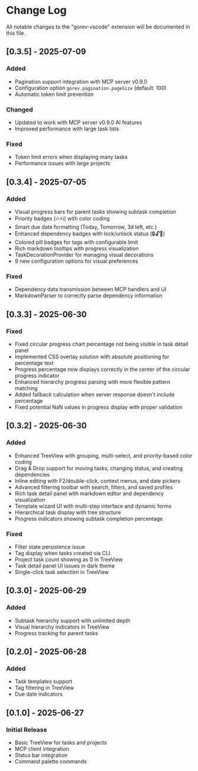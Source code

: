 # Change Log

All notable changes to the "gorev-vscode" extension will be documented in this file.

## [0.3.5] - 2025-07-09

### Added
- Pagination support integration with MCP server v0.9.0
- Configuration option `gorev.pagination.pageSize` (default: 100)
- Automatic token limit prevention

### Changed
- Updated to work with MCP server v0.9.0 AI features
- Improved performance with large task lists

### Fixed
- Token limit errors when displaying many tasks
- Performance issues with large projects

## [0.3.4] - 2025-07-05

### Added
- Visual progress bars for parent tasks showing subtask completion
- Priority badges (🔥⚡ℹ️) with color coding
- Smart due date formatting (Today, Tomorrow, 3d left, etc.)
- Enhanced dependency badges with lock/unlock status (🔒🔓🔗)
- Colored pill badges for tags with configurable limit
- Rich markdown tooltips with progress visualization
- TaskDecorationProvider for managing visual decorations
- 9 new configuration options for visual preferences

### Fixed
- Dependency data transmission between MCP handlers and UI
- MarkdownParser to correctly parse dependency information

## [0.3.3] - 2025-06-30

### Fixed
- Fixed circular progress chart percentage not being visible in task detail panel
- Implemented CSS overlay solution with absolute positioning for percentage text
- Progress percentage now displays correctly in the center of the circular progress indicator
- Enhanced hierarchy progress parsing with more flexible pattern matching
- Added fallback calculation when server response doesn't include percentage
- Fixed potential NaN values in progress display with proper validation

## [0.3.2] - 2025-06-30

### Added
- Enhanced TreeView with grouping, multi-select, and priority-based color coding
- Drag & Drop support for moving tasks, changing status, and creating dependencies
- Inline editing with F2/double-click, context menus, and date pickers
- Advanced filtering toolbar with search, filters, and saved profiles
- Rich task detail panel with markdown editor and dependency visualization
- Template wizard UI with multi-step interface and dynamic forms
- Hierarchical task display with tree structure
- Progress indicators showing subtask completion percentage

### Fixed
- Filter state persistence issue
- Tag display when tasks created via CLI
- Project task count showing as 0 in TreeView
- Task detail panel UI issues in dark theme
- Single-click task selection in TreeView

## [0.3.0] - 2025-06-29

### Added
- Subtask hierarchy support with unlimited depth
- Visual hierarchy indicators in TreeView
- Progress tracking for parent tasks

## [0.2.0] - 2025-06-28

### Added
- Task templates support
- Tag filtering in TreeView
- Due date indicators

## [0.1.0] - 2025-06-27

### Initial Release
- Basic TreeView for tasks and projects
- MCP client integration
- Status bar integration
- Command palette commands